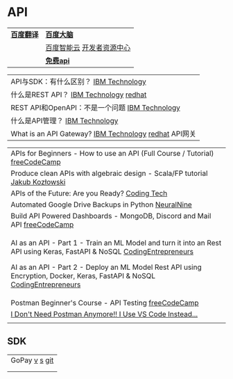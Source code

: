 # API

|                                        |                                                                                                                                                                             |
| -------------------------------------- | --------------------------------------------------------------------------------------------------------------------------------------------------------------------------- |
| [**百度翻译**](http://api.fanyi.baidu.com) | [**百度大脑**](http://ai.baidu.com)                                                                                                                                             |
|                                        | [百度智能云](https://cloud.baidu.com/)   [开发者资源中心](https://cloud.baidu.com/doc/API/index.html)                                                                                   |
|                                        | [**免费api**](https://www.google.com/search?q=%E5%85%8D%E8%B4%B9api\&oq=%E5%85%8D%E8%B4%B9api\&aqs=chrome..69i57j69i65l2.1774j0j15\&client=ubuntu\&sourceid=chrome\&ie=UTF-8) |

|                                                                                                                                                                        |
| ---------------------------------------------------------------------------------------------------------------------------------------------------------------------- |
| API与SDK：有什么区别？ [IBM Technology](https://www.youtube.com/watch?v=kG-fLp9BTRo)                                                                                           |
| 什么是REST API？ [IBM Technology](https://www.youtube.com/watch?v=lsMQRaeKNDk)  [redhat](https://www.redhat.com/zh/topics/api/what-is-a-rest-api)                          |
| REST API和OpenAPI：不是一个问题 [IBM Technology](https://www.youtube.com/watch?v=pRS9LRBgjYg)                                                                                  |
| 什么是API管理？ [IBM Technology](https://www.youtube.com/watch?v=fh3VaXLzH5Y)                                                                                                |
| What is an API Gateway? [IBM Technology](https://www.youtube.com/watch?v=hWRRdICvMNs) [redhat](https://www.redhat.com/zh/topics/api/what-does-an-api-gateway-do) API网关 |

|                                                                                                                                                                                                                                                                                                                                                                                             |
| ------------------------------------------------------------------------------------------------------------------------------------------------------------------------------------------------------------------------------------------------------------------------------------------------------------------------------------------------------------------------------------------- |
| APIs for Beginners - How to use an API (Full Course / Tutorial) [freeCodeCamp](https://www.youtube.com/watch?v=GZvSYJDk-us)                                                                                                                                                                                                                                                                 |
| Produce clean APIs with algebraic design - Scala/FP tutorial [Jakub Kozłowski](https://www.youtube.com/watch?v=zK\_URjMLStA)                                                                                                                                                                                                                                                                |
| APIs of the Future: Are you Ready? [Coding Tech](https://www.youtube.com/watch?v=lEVmaShI0Z0)                                                                                                                                                                                                                                                                                               |
| Automated Google Drive Backups in Python [NeuralNine](https://www.youtube.com/watch?v=fkWM7A-MxR0)                                                                                                                                                                                                                                                                                          |
| Build API Powered Dashboards - MongoDB, Discord and Mail API [freeCodeCamp](https://www.youtube.com/watch?v=ccfpj4eD6YM)                                                                                                                                                                                                                                                                    |
| <p>AI as an API - Part 1 - Train an ML Model and turn it into an Rest API using Keras, FastAPI &#x26; NoSQL <a href="https://www.youtube.com/watch?v=56qQNcHJxyQ">CodingEntrepreneurs</a></p><p>AI as an API - Part 2 - Deploy an ML Model Rest API using Encryption, Docker, Keras, FastAPI &#x26; NoSQL <a href="https://www.youtube.com/watch?v=nTdMjFcK3SM">CodingEntrepreneurs</a></p> |
| Postman Beginner's Course - API Testing [freeCodeCamp](https://www.youtube.com/watch?v=VywxIQ2ZXw4)                                                                                                                                                                                                                                                                                         |
| [I Don't Need Postman Anymore!! I Use VS Code Instead...](https://www.youtube.com/watch?v=AbCTlemwZ1k)                                                                                                                                                                                                                                                                                      |
|                                                                                                                                                                                                                                                                                                                                                                                             |

## SDK

|                                                                                                                                   |
| --------------------------------------------------------------------------------------------------------------------------------- |
| GoPay [v](https://www.douyin.com/video/7029148768914132254) [s](https://www.gopay.com/en/) [git](https://github.com/go-pay/gopay) |
|                                                                                                                                   |
|                                                                                                                                   |

